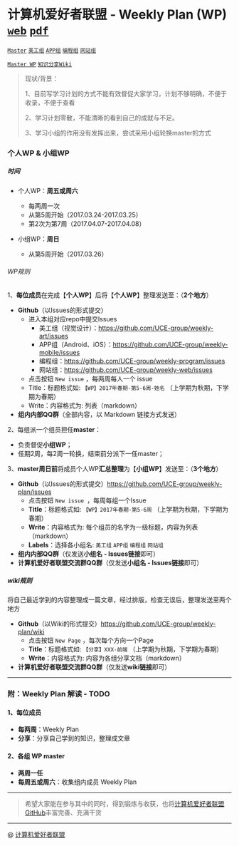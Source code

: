 # 计算机爱好者联盟 - Weekly Plan (WP)  [`web`](#) [`pdf`](https://raw.githubusercontent.com/UCE-group/weekly-plan/master/weekly-plan.pdf)

[`Master`](https://github.com/UCE-group/weekly-plan) [`美工组`](https://github.com/UCE-group/weekly-art) [`APP组`](https://github.com/UCE-group/weekly-mobile)  [`编程组`](https://github.com/UCE-group/weekly-program) [`网站组`](https://github.com/UCE-group/weekly-web)

[`Master WP`](https://github.com/UCE-group/weekly-plan/issues) [`知识分享Wiki`](https://github.com/UCE-group/weekly-plan/wiki)

> 现状/背景：
>
> 1、目前写学习计划的方式不能有效督促大家学习，计划不够明确，不便于收录，不便于查看
>
> 2、学习计划零散，不能清晰的看到自己的成就与不足。
> 
> 3、学习小组的作用没有发挥出来，尝试采用小组轮换master的方式



### 个人WP & 小组WP

##### 时间

- 个人WP：**周五或周六**
  - 每两周一次
  - 从第5周开始（2017.03.24-2017.03.25）
  - 第2次为第7周（2017.04.07-2017.04.08）

- 小组WP：**周日** 
  - 从第5周开始（2017.03.26） 


###### WP规则

1、**每位成员**在完成【**个人WP**】后将【**个人WP**】整理发送至：（**2个地方**）

- **Github**（以Issues的形式提交）
  - 进入本组对应repo中提交Issues
   	- 美工组（视觉设计）：https://github.com/UCE-group/weekly-art/issues
	- APP组（Android、iOS）：https://github.com/UCE-group/weekly-mobile/issues
	- 编程组：https://github.com/UCE-group/weekly-program/issues
	- 网站组：https://github.com/UCE-group/weekly-web/issues
  - 点击按钮 `New issue` ，每两周每人一个 issue
  - Title：标题格式如:  `【WP】2017年春期-第5-6周-姓名`  （上学期为秋期，下学期为春期） 
  - Write：内容格式为:  列表（markdown）
- **组内内部QQ群**（全部内容，以 Markdown 链接方式发送）

2、每组派一个组员担任**master**：

- 负责督促**小组WP**；
- 任期2周，每2周一轮换，结束前分派下一任master；


3、**master周日前**将成员个人WP**汇总整理**为【**小组WP**】发送至：（**3个地方**）

- **Github**（以Issues的形式提交）https://github.com/UCE-group/weekly-plan/issues
  - 点击按钮 `New issue `，每周每组一个Issue
  - **Title**：标题格式如:  `【WP】2017年春期-第5-6周`  （上学期为秋期，下学期为春期） 
  - **Write**：内容格式为:  每个组员的名字为一级标题，内容为列表（markdown）
  - **Labels**：选择各小组名:  `美工组` `APP组` `编程组` `网站组` 
- **组内内部QQ群**（仅发送**小组名 - Issues链接**即可）
- **计算机爱好者联盟交流群QQ群**（仅发送**小组名 - Issues链接**即可）

##### wiki规则

将自己最近学到的内容整理成一篇文章，经过排版，检查无误后，整理发送至两个地方

- **Github**（以Wiki的形式提交）https://github.com/UCE-group/weekly-plan/wiki
  - 点击按钮 `New Page` ，每次每个方向一个Page
  - **Title**：标题格式如:  `【分享】XXX-前端`  （上学期为秋期，下学期为春期） 
  - **Write**：内容格式为:  内容为各组分享文档（markdown）
- **计算机爱好者联盟交流群QQ群**（仅发送**wiki链接**即可）


------


### 附：Weekly Plan 解读 - TODO

#### 1、每位成员

- **每两周**：Weekly Plan
- **分享**：分享自己学到的知识，整理成文章

#### 2、各组 WP master

- **两周一任**
- **每周五或周六**：收集组内成员 Weekly Plan


------

> 希望大家能在参与其中的同时，得到锻炼与收获，也将[计算机爱好者联盟GitHub](https://github.com/UCE-group)丰富完善、充满干货
>

---

@ [计算机爱好者联盟](http://www.buctuce.com)
